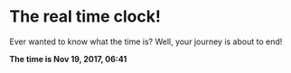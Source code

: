 # The real time clock!

Ever wanted to know what the time is? Well, your journey is about to end!

**The time is Nov 19, 2017, 06:41**